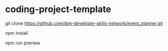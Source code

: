 # coding-project-template

git clone https://github.com/ibm-developer-skills-network/event_planner.git

npm install 

npm run preview
